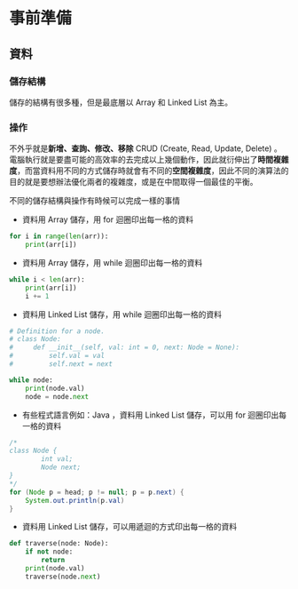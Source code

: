 # 事前準備

## 資料

### 儲存結構

儲存的結構有很多種，但是最底層以 Array 和 Linked List 為主。

### 操作

不外乎就是**新增、查詢、修改、移除** CRUD \(Create, Read, Update, Delete\) 。電腦執行就是要盡可能的高效率的去完成以上幾個動作，因此就衍伸出了**時間複雜度**，而當資料用不同的方式儲存時就會有不同的**空間複雜度**，因此不同的演算法的目的就是要想辦法優化兩者的複雜度，或是在中間取得一個最佳的平衡。

不同的儲存結構與操作有時候可以完成一樣的事情

* 資料用 Array 儲存，用 for 迴圈印出每一格的資料

```python
for i in range(len(arr)):
    print(arr[i]) 
```

* 資料用 Array 儲存，用 while 迴圈印出每一格的資料

```python
while i < len(arr):
    print(arr[i])
    i += 1
```

* 資料用 Linked List 儲存，用 while 迴圈印出每一格的資料

```python
# Definition for a node.
# class Node:
#     def __init__(self, val: int = 0, next: Node = None):
#         self.val = val
#         self.next = next

while node:
    print(node.val)
    node = node.next
```

* 有些程式語言例如：Java ，資料用 Linked List 儲存，可以用 for 迴圈印出每一格的資料

```java
/*    
class Node {
        int val;
        Node next;
}
*/
for (Node p = head; p != null; p = p.next) {
    System.out.println(p.val)
}
```

* 資料用 Linked List 儲存，可以用遞迴的方式印出每一格的資料

```python
def traverse(node: Node):
    if not node:
        return
    print(node.val)
    traverse(node.next)
```

